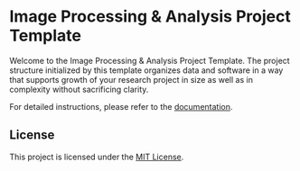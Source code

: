 # Image Processing & Analysis Project Template

Welcome to the Image Processing & Analysis Project Template. The project structure initialized by this template organizes data and software in a way that supports growth of your research project in size as well as in complexity without sacrificing clarity.

For detailed instructions, please refer to the [documentation](https://fmi-faim.github.io/ipa-project-template/setup.html).

## License
This project is licensed under the [MIT License](LICENSE).
